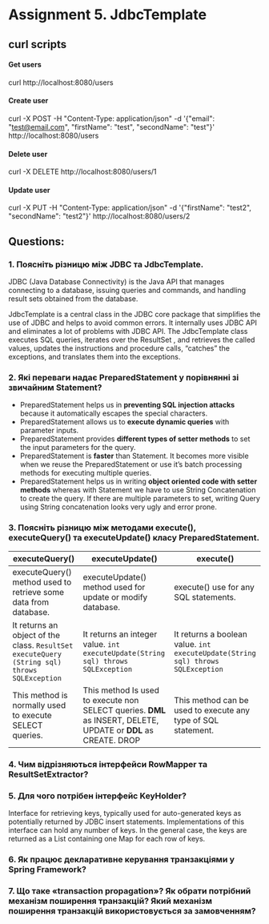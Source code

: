 # Assignment 5. JdbcTemplate

## curl scripts

#### Get users
curl http://localhost:8080/users

#### Create user
curl -X POST -H "Content-Type: application/json" -d '{"email": "test@email.com", "firstName": "test", "secondName": "test"}' http://localhost:8080/users

#### Delete user
curl -X DELETE http://localhost:8080/users/1

#### Update user
curl -X PUT -H "Content-Type: application/json" -d '{"firstName": "test2", "secondName": "test2"}' http://localhost:8080/users/2

## Questions:

### 1. Поясніть різницю між JDBC та JdbcTemplate.

JDBC (Java Database Connectivity) is the Java API that manages connecting to a database, issuing queries and commands,
and handling result sets obtained from the database.

JdbcTemplate is a central class in the JDBC core package that simplifies the use of JDBC and helps to avoid common
errors.
It internally uses JDBC API and eliminates a lot of problems with JDBC API.
The JdbcTemplate class executes SQL queries, iterates over the ResultSet , and retrieves the called values,
updates the instructions and procedure calls, “catches” the exceptions, and translates them into the exceptions.

### 2. Які переваги надає PreparedStatement у порівнянні зі звичайним Statement?

- PreparedStatement helps us in **preventing SQL injection attacks** because it automatically escapes the special
  characters.
- PreparedStatement allows us to **execute dynamic queries** with parameter inputs.
- PreparedStatement provides **different types of setter methods** to set the input parameters for the query.
- PreparedStatement is **faster** than Statement. It becomes more visible when we reuse the PreparedStatement or use
  it’s batch processing methods for executing multiple queries.
- PreparedStatement helps us in writing **object oriented code with setter methods** whereas with Statement we have to
  use String Concatenation to create the query. If there are multiple parameters to set, writing Query using String
  concatenation looks very ugly and error prone.

### 3. Поясніть різницю між методами execute(), executeQuery() та executeUpdate() класу PreparedStatement.

| executeQuery()                                                                                   | executeUpdate()                                                                                                 | execute()                                                                           |
|--------------------------------------------------------------------------------------------------|-----------------------------------------------------------------------------------------------------------------|-------------------------------------------------------------------------------------|
| executeQuery() method used to retrieve some data from database.                                  | executeUpdate() method used for update or modify database.                                                      | execute() use for any SQL statements.                                               |
| It returns an object of the class. ```ResultSet executeQuery (String sql) throws SQLException``` | It returns an integer value. ```int executeUpdate(String sql) throws SQLException```                            | It returns a boolean value. ```int executeUpdate(String sql) throws SQLException``` |
| This method is normally used to execute SELECT queries.                                          | This method Is used to execute non SELECT queries. **DML** as INSERT, DELETE, UPDATE or **DDL** as CREATE. DROP | This method can be used to execute any type of SQL statement.                       |

### 4. Чим відрізняються інтерфейси RowMapper<T> та ResultSetExtractor<T>?



### 5. Для чого потрібен інтерфейс KeyHolder?

Interface for retrieving keys, typically used for auto-generated keys as potentially returned by JDBC insert statements. 
Implementations of this interface can hold any number of keys. 
In the general case, the keys are returned as a List containing one Map for each row of keys.

### 6. Як працює декларативне керування транзакціями у Spring Framework?

### 7. Що таке «transaction propagation»? Як обрати потрібний механізм поширення транзакцій? Який механізм поширення транзакцій використовується за замовченням? 





